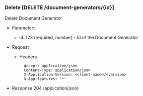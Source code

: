 ### Delete [DELETE /document-generators/{id}]

Delete Document Generator

+ Parameters
    + id: 123 (required, number) - Id of the Document Generator

+ Request
    + Headers

            Accept: application/json
            Content-Type: application/json
            X-Application-Version: <client-name>/<version>
            X-App-features: '*'

+ Response 204 (application/json)

<!-- include(../error_responses.md) -->
